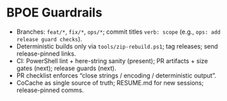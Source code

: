 # BPOE Guardrails
- Branches: `feat/*`, `fix/*`, `ops/*`; commit titles `verb: scope` (e.g., `ops: add release guard checks`).
- Deterministic builds only via `tools/zip-rebuild.ps1`; tag releases; send release-pinned links.
- CI: PowerShell lint + here-string sanity (present); PR artifacts + size gates (next); release guards (next).
- PR checklist enforces “close strings / encoding / deterministic output”.
- CoCache as single source of truth; RESUME.md for new sessions; release-pinned comms.

